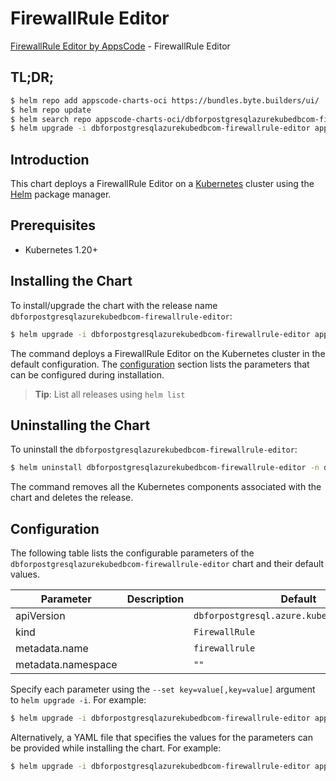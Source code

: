 # FirewallRule Editor

[FirewallRule Editor by AppsCode](https://byte.builders) - FirewallRule Editor

## TL;DR;

```bash
$ helm repo add appscode-charts-oci https://bundles.byte.builders/ui/
$ helm repo update
$ helm search repo appscode-charts-oci/dbforpostgresqlazurekubedbcom-firewallrule-editor --version=v0.4.20
$ helm upgrade -i dbforpostgresqlazurekubedbcom-firewallrule-editor appscode-charts-oci/dbforpostgresqlazurekubedbcom-firewallrule-editor -n default --create-namespace --version=v0.4.20
```

## Introduction

This chart deploys a FirewallRule Editor on a [Kubernetes](http://kubernetes.io) cluster using the [Helm](https://helm.sh) package manager.

## Prerequisites

- Kubernetes 1.20+

## Installing the Chart

To install/upgrade the chart with the release name `dbforpostgresqlazurekubedbcom-firewallrule-editor`:

```bash
$ helm upgrade -i dbforpostgresqlazurekubedbcom-firewallrule-editor appscode-charts-oci/dbforpostgresqlazurekubedbcom-firewallrule-editor -n default --create-namespace --version=v0.4.20
```

The command deploys a FirewallRule Editor on the Kubernetes cluster in the default configuration. The [configuration](#configuration) section lists the parameters that can be configured during installation.

> **Tip**: List all releases using `helm list`

## Uninstalling the Chart

To uninstall the `dbforpostgresqlazurekubedbcom-firewallrule-editor`:

```bash
$ helm uninstall dbforpostgresqlazurekubedbcom-firewallrule-editor -n default
```

The command removes all the Kubernetes components associated with the chart and deletes the release.

## Configuration

The following table lists the configurable parameters of the `dbforpostgresqlazurekubedbcom-firewallrule-editor` chart and their default values.

|     Parameter      | Description |                        Default                         |
|--------------------|-------------|--------------------------------------------------------|
| apiVersion         |             | <code>dbforpostgresql.azure.kubedb.com/v1alpha1</code> |
| kind               |             | <code>FirewallRule</code>                              |
| metadata.name      |             | <code>firewallrule</code>                              |
| metadata.namespace |             | <code>""</code>                                        |


Specify each parameter using the `--set key=value[,key=value]` argument to `helm upgrade -i`. For example:

```bash
$ helm upgrade -i dbforpostgresqlazurekubedbcom-firewallrule-editor appscode-charts-oci/dbforpostgresqlazurekubedbcom-firewallrule-editor -n default --create-namespace --version=v0.4.20 --set apiVersion=dbforpostgresql.azure.kubedb.com/v1alpha1
```

Alternatively, a YAML file that specifies the values for the parameters can be provided while
installing the chart. For example:

```bash
$ helm upgrade -i dbforpostgresqlazurekubedbcom-firewallrule-editor appscode-charts-oci/dbforpostgresqlazurekubedbcom-firewallrule-editor -n default --create-namespace --version=v0.4.20 --values values.yaml
```
